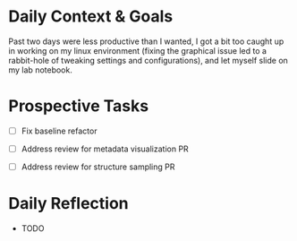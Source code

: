 # Daily Context & Goals

Past two days were less productive than I wanted, I got a bit too caught up in
working on my linux environment (fixing the graphical issue led to a
rabbit-hole of tweaking settings and configurations), and let myself slide on
my lab notebook.


# Prospective Tasks

* [ ] Fix baseline refactor
* [ ] Address review for metadata visualization PR
* [ ] Address review for structure sampling PR


# Daily Reflection

* TODO
